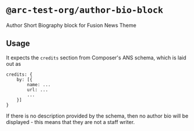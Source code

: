 # `@arc-test-org/author-bio-block`
Author Short Biography block for Fusion News Theme

## Usage
It expects the `credits` section from Composer's ANS schema, which is laid out as
```
credits: {
    by: [{
        name: ...
        url: ...
        ...
    }]
}
```

If there is no description provided by the schema, then no author bio will be displayed - this means that they are not a staff writer.